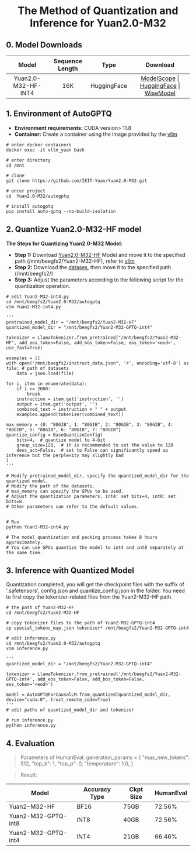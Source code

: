 <h1 align="center">The Method of Quantization and Inference for Yuan2.0-M32</h1>






##  0. Model Downloads


|    Model     | Sequence Length  |   Type   |         Download         |
| :----------: | :------: | :-------: |:---------------------------: |
| Yuan2.0-M32-HF-INT4 |    16K    | HuggingFace    | [ModelScope](https://modelscope.cn/models/YuanLLM/Yuan2-M32-HF-INT4/summary) \| [HuggingFace](https://huggingface.co/IEITYuan/Yuan2-M32-hf-int4) \| [WiseModel](https://www.wisemodel.cn/models/IEIT-Yuan/Yuan2-M32-hf-int4/) 


## 1. Environment of AutoGPTQ 
- **Environment requirements:**  CUDA version> 11.8 
- **Container:**  Create a container using the image provided by the [vllm](https://github.com/IEI-mjx/Yuan2.0-M32/blob/main/vllm/README_Yuan_vllm.md)
```shell
# enter docker containers
docker exec -it vllm_yuan bash

# enter directory
cd /mnt

# clone
git clone https://github.com/IEIT-Yuan/Yuan2.0-M32.git

# enter project
cd  Yuan2.0-M32/autogptq

# install autogptq
pip install auto-gptq --no-build-isolation
```

## 2. Quantize Yuan2.0-M32-HF model





**The Steps for Quantizing Yuan2.0-M32 Model:**

- **Step 1:** Download [Yuan2.0-M32-HF](https://github.com/IEIT-Yuan/Yuan2.0-M32?tab=readme-ov-file#2-model-downloads) Model and move it to the specified path (/mnt/beegfs2/Yuan2-M32-HF), refer to [vllm](https://github.com/IEI-mjx/Yuan2.0-M32/blob/main/vllm/README_Yuan_vllm.md)
- **Step 2:** Download the [datases](https://huggingface.co/datasets/hakurei/open-instruct-v1), then move it to the specified path (/mnt/beegfs2/)
- **Step 3:** Adjust the parameters according to the following script for the quantization operation.



```shell
# edit Yuan2-M32-int4.py
cd /mnt/beegfs2/Yuan2.0-M32/autogptq
vim Yuan2-M32-int4.py

'''
pretrained_model_dir = "/mnt/beegfs2/Yuan2-M32-HF"
quantized_model_dir = "/mnt/beegfs2/Yuan2-M32-GPTQ-int4"

tokenizer = LlamaTokenizer.from_pretrained("/mnt/beegfs2/Yuan2-M32-HF", add_eos_token=False, add_bos_token=False, eos_token='<eod>', use_fast=True)

examples = []
with open("/mnt/beegfs2/instruct_data.json", 'r', encoding='utf-8') as file: # path of datasets
    data = json.load(file)

for i, item in enumerate(data):
    if i >= 2000:
        break
    instruction = item.get('instruction', '')
    output = item.get('output', '')
    combined_text = instruction + " " + output
    examples.append(tokenizer(combined_text))

max_memory = {0: "80GIB", 1: "80GIB", 2: "80GIB", 3: "80GIB", 4: "80GIB", 5: "80GIB", 6: "80GIB", 7: "80GIB"}
quantize_config = BaseQuantizeConfig(
    bits=4,  # quantize model to 4-bit
    group_size=128,  # it is recommended to set the value to 128
    desc_act=False,  # set to False can significantly speed up inference but the perplexity may slightly bad
)
'''

# Modify pretrained_model_dir, specify the quantized_model_dir for the quantized model.
# Modify the path of the datasets.
# max_memory can specify the GPUs to be used.
# Adjust the quantization parameters, int4: set bits=4, int8: set bits=8. 
# Other parameters can refer to the default values.


# Run
python Yuan2-M32-int4.py

# The model quantization and packing process takes 8 hours approximately.
# You can use GPUs quantize the model to int4 and int8 separately at the same time.
```


## 3. Inference with Quantized Model

Quantization completed, you will get the checkpoint files with the suffix of '.safetensors', config.json and quantize_config.json in the folder. You need to first copy the tokenizer-related files from the Yuan2-M32-HF path.


```shell
# the path of Yuan2-M32-HF
cd /mnt/beegfs2/Yuan2-M32-HF

# copy tokenizer files to the path of Yuan2-M32-GPTQ-int4
cp special_tokens_map.json tokenizer* /mnt/beegfs2/Yuan2-M32-GPTQ-int4

# edit inference.py
cd /mnt/beegfs2/Yuan2.0-M32/autogptq
vim inference.py

'''
quantized_model_dir = "/mnt/beegfs2/Yuan2-M32-GPTQ-int4"

tokenizer = LlamaTokenizer.from_pretrained('/mnt/beegfs2/Yuan2-M32-GPTQ-int4', add_eos_token=False, add_bos_token=False, eos_token='<eod>')

model = AutoGPTQForCausalLM.from_quantized(quantized_model_dir, device="cuda:0", trust_remote_code=True)
'''
# edit paths of quantized_model_dir and tokenizer

# run inference.py
python inference.py
```

## 4. Evaluation
> Parameters of HumanEval:
> generation_params = {
        "max_new_tokens": 512,
        "top_k": 1,
        "top_p": 0,
        "temperature": 1.0,
}

> Result:

| Model               | Accuracy Type | Ckpt Size | HumanEval |
|---------------------|---------------|-----------|-----------|
| Yuan2-M32-HF        | BF16          | 75GB      | 72.56%    |
| Yuan2-M32-GPTQ-int8 | INT8          | 40GB      | 72.56%    |
| Yuan2-M32-GPTQ-int4 | INT4          | 21GB      | 66.46%    |


